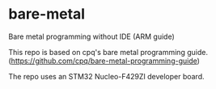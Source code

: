 # bare-metal
Bare metal programming without IDE (ARM guide)

This repo is based on cpq's bare metal programming guide. (https://github.com/cpq/bare-metal-programming-guide)

The repo uses an STM32 Nucleo-F429ZI developer board.
